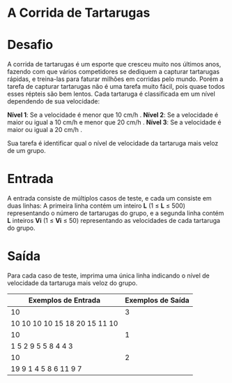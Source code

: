 # A Corrida de Tartarugas

# Desafio
A corrida de tartarugas é um esporte que cresceu muito nos últimos anos, fazendo com que vários competidores se dediquem a capturar tartarugas rápidas, e treina-las para faturar milhões em corridas pelo mundo. Porém a tarefa de capturar tartarugas não é uma tarefa muito fácil, pois quase todos esses répteis são bem lentos. Cada tartaruga é classificada em um nível dependendo de sua velocidade:

**Nível 1**: Se a velocidade é menor que 10 cm/h .
**Nível 2**: Se a velocidade é maior ou igual a 10 cm/h e menor que 20 cm/h .
**Nível 3**: Se a velocidade é maior ou igual a 20 cm/h .

Sua tarefa é identificar qual o nível de velocidade da tartaruga mais veloz de um grupo.

# Entrada
A entrada consiste de múltiplos casos de teste, e cada um consiste em duas linhas: A primeira linha contém um inteiro **L** (1 ≤ **L** ≤ 500) representando o número de tartarugas do grupo, e a segunda linha contém **L** inteiros **Vi** (1 ≤ **Vi** ≤ 50) representando as velocidades de cada tartaruga do grupo.

# Saída
Para cada caso de teste, imprima uma única linha indicando o nível de velocidade da tartaruga mais veloz do grupo.

Exemplos de Entrada	  | Exemplos de Saída
--------- | ------
10 | 3
10 10 10 10 15 18 20 15 11 10 | 
10 | 1
1 5 2 9 5 5 8 4 4 3 |
10 | 2
19 9 1 4 5 8 6 11 9 7 |
